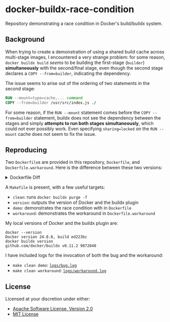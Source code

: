 # docker-buildx-race-condition

Repository demonstrating a race condition in Docker's build/buildx system.

## Background

When trying to create a demonstration of using a shared build cache across multi-stage images, I encountered a very
strange problem: for some reason, `docker buildx build` _seems_ to be building the first-stage (`builder`)
**simultaneously** with the second/final stage, even though the second stage declares a `COPY --from=builder`,
indicating the dependency.

The issue seems to arise out of the ordering of two statements in the second stage:

```dockerfile
RUN --mount=type=cache,... command
COPY --from=builder /usr/src/index.js ./
```

For some reason, if the `RUN --mount` statement comes before the `COPY --from=builder` statement, buildx does not see
the dependency between the stages and simply **attempts to run both stages simultaneously**, which could not ever
possibly work. Even specifying `sharing=locked` on the `RUN --mount` cache does not seem to fix the issue.

## Reproducing

Two `Dockerfile`s are provided in this repository, `Dockerfile`, and `Dockerfile.workaround`. Here is the difference
between these two versions:

<details>
<summary>Dockerfile Diff</summary>

```diff
diff --git a/Dockerfile b/Dockerfile.workaround
index e71c957..735f12d 100644
--- a/Dockerfile
+++ b/Dockerfile.workaround
@@ -20,7 +20,8 @@ COPY ./package.json ./package-lock.json ./
 RUN echo "*** cache id: ${NODE_MODULE_CACHE_ID}"
 RUN --mount=type=cache,sharing=locked,id=${NODE_MODULE_CACHE_ID},target=/usr/src/app/node_modules \
     rm -fr node_modules/* && \
-    npm install
+    npm install && \
+    touch .cookie
 
 # copy source code files
 COPY ./index.js ./
@@ -35,6 +36,10 @@ ARG NODE_MODULE_CACHE_ID
 RUN install -d -m 0755 /usr/src/app
 WORKDIR /usr/src/app
 
+# FIXME here comes the workaround: we create .cookie in the first stage and copy it _before_ calling `RUN --mount`.
+#       placing a COPY --from before the RUN --mount seems to fix the ordering bug
+COPY --from=builder /usr/src/app/.cookie ./
+
 # copy dependencies from builder stage into this stage (runtime stage)
 # NOTE you absolutely do NOT want the `from` argument, it absolutely does not do what you think it does
 RUN echo "*** cache id: ${NODE_MODULE_CACHE_ID}"
```

</details>

A `Makefile` is present, with a few useful targets:

 - `clean`: runs `docker buildx purge -f`
 - `version`: outputs the version of Docker and the buildx plugin
 - `demo`: demonstrates the race condition with in `Dockerfile`
 - `workaround`: demonstrates the workaround in `Dockerfile.workaround`

My local versions of Docker and the buildx plugin are:

```text
docker --version
Docker version 24.0.6, build ed223bc
docker buildx version
github.com/docker/buildx v0.11.2 9872040
```

I have included logs for the invocation of both the bug and the workaround:

 - `make clean demo`: [`logs/bug.log`](./logs/bug.log)
 - `make clean workaround`: [`logs/workaround.log`](./logs/workaround.log)

## License

Licensed at your discretion under either:

 - [Apache Software License, Version 2.0](./LICENSE-APACHE)
 - [MIT License](./LICENSE-MIT)